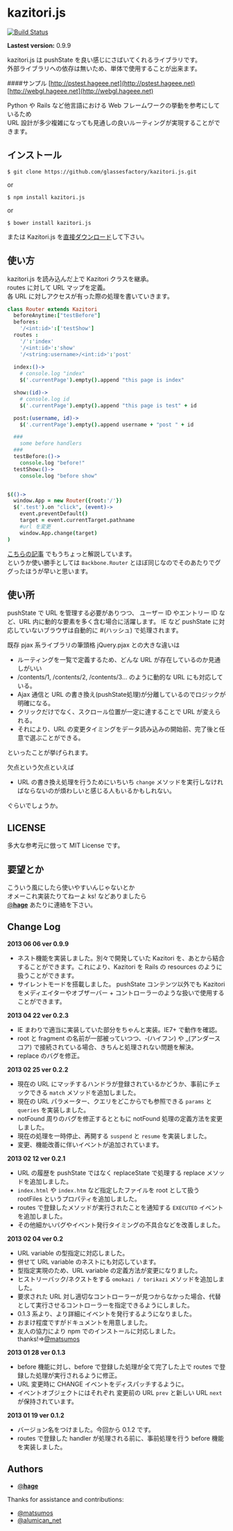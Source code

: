 kazitori.js
===============

[![Build Status](https://travis-ci.org/glassesfactory/kazitori.js.png?branch=master)](https://travis-ci.org/glassesfactory/kazitori.js)


**Lastest version:** 0.9.9

kazitori.js は pushState を良い感じにさばいてくれるライブラリです。  
外部ライブラリへの依存は無いため、単体で使用することが出来ます。  

####サンプル
[http://pstest.hageee.net](http://pstest.hageee.net)  
[http://webgl.hageee.net](http://webgl.hageee.net)

Python や Rails など他言語における Web フレームワークの挙動を参考にしているため  
URL 設計が多少複雑になっても見通しの良いルーティングが実現することができます。

インストール
------------

`$ git clone https://github.com/glassesfactory/kazitori.js.git`

or 

`$ npm install kazitori.js`

or 

`$ bower install kazitori.js`

または Kazitori.js を[直接ダウンロード](https://raw.github.com/glassesfactory/kazitori.js/master/src/js/kazitori.js)して下さい。



使い方
----------

kazitori.js を読み込んだ上で Kazitori クラスを継承。  
routes に対して URL マップを定義。  
各 URL に対しアクセスが有った際の処理を書いていきます。

```coffee
class Router extends Kazitori
  beforeAnytime:["testBefore"]
  befores:
    '/<int:id>':['testShow']
  routes :
    '/':'index'
    '/<int:id>':'show'
    '/<string:username>/<int:id>':'post'
    
  index:()->
    # console.log "index"
    $('.currentPage').empty().append "this page is index"

  show:(id)->
    # console.log id
    $('.currentPage').empty().append "this page is test" + id

  post:(username, id)->
    $('.currentPage').empty().append username + "post " + id

  ###
    some before handlers
  ###
  testBefore:()->
    console.log "before!"
  testShow:()->
    console.log "before show"


$(()->
  window.App = new Router({root:'/'})
  $('.test').on "click", (event)->
    event.preventDefault()
    target = event.currentTarget.pathname
    #url を変更
    window.App.change(target)
)
```

[こちらの記事](http://dev.hageee.net/4) でもうちょっと解説しています。  
というか使い勝手としては `Backbone.Router` とほぼ同じなのでそのあたりでググったほうが早いと思います。  

使い所
----------

pushState で URL を管理する必要がありつつ、
ユーザー ID やエントリー ID など、URL 内に動的な要素を多く含む場合に活躍します。
IE など pushState に対応していないブラウザは自動的に #(ハッシュ) で処理されます。

既存 pjax 系ライブラリの筆頭格 jQuery.pjax との大きな違いは

* ルーティングを一覧で定義するため、どんな URL が存在しているのか見通しがいい
* /contents/1, /contents/2, /contents/3... のように動的な URL にも対応している。
* Ajax 通信と URL の書き換え(pushState処理)が分離しているのでロジックが明確になる。
* クリックだけでなく、スクロール位置が一定に達することで URL が変えられる。
* それにより、URL の変更タイミングをデータ読み込みの開始前、完了後と任意で選ぶことができる。

といったことが挙げられます。

欠点という欠点といえば

* URL の書き換え処理を行うためにいちいち `change` メソッドを実行しなければならないのが煩わしいと感じる人もいるかもしれない。

ぐらいでしょうか。


LICENSE
-------------
多大な参考元に倣って MIT License です。


要望とか
------------
こういう風にしたら使いやすいんじゃないとか  
オメーこれ実装たりてねーよ ks! などありましたら  
[@__hage__](https://twitter.com/__hage__) あたりに連絡を下さい。


Change Log
--------------

**2013 06 06 ver 0.9.9**

* ネスト機能を実装しました。別々で開発していた Kazitori を、あとから結合することができます。これにより、Kazitori を Rails の resources のように扱うことができます。
* サイレントモードを搭載しました。 pushState コンテンツ以外でも Kazitori をメディエイターやオブザーバー + コントローラーのような扱いで使用することができます。

**2013 04 22 ver 0.2.3**

* IE まわりで適当に実装していた部分をちゃんと実装。IE7+ で動作を確認。
* root と fragment の名前が一部被っていつつ、-(ハイフン) や _(アンダースコア) で接続されている場合、きちんと処理されない問題を解決。
* replace のバグを修正。

**2013 02 25 ver 0.2.2**

* 現在の URL にマッチするハンドラが登録されているかどうか、事前にチェックできる `match` メソッドを追加しました。
* 現在の URL パラメーター、クエリをどこからでも参照できる `params` と `queries` を実装しました。
* notFound 周りのバグを修正するとともに notFound 処理の定義方法を変更しました。
* 現在の処理を一時停止、再開する `suspend` と `resume` を実装しました。
* 変更、機能改善に伴いイベントが追加されています。

**2013 02 12 ver 0.2.1**

* URL の履歴を pushState ではなく replaceState で処理する replace メソッドを追加しました。
* `index.html` や `index.htm` など指定したファイルを root として扱う rootFiles というプロパティを追加しました。
* routes で登録したメソッドが実行されたことを通知する `EXECUTED` イベントを追加しました。
* その他細かいバグやイベント発行タイミングの不具合などを改善しました。


**2013 02 04 ver 0.2**

* URL variable の型指定に対応しました。
* 併せて URL variable のネストにも対応しています。
* 型指定実現のため、URL variable の定義方法が変更になりました。
* ヒストリーバック/ネクストをする `omokazi / torikazi` メソッドを追加しました。
* 要求された URL 対し適切なコントローラーが見つからなかった場合、代替として実行させるコントローラーを指定できるようにしました。
* 0.1.3 系より、より詳細にイベントを発行するようになりました。
* おまけ程度ですがドキュメントを用意しました。
* 友人の協力により npm でのインストールに対応しました。 thanks!=>[@matsumos](https://twitter.com/matsumos)


**2013 01 28 ver 0.1.3**

* before 機能に対し、before で登録した処理が全て完了した上で routes で登録した処理が実行されるように修正。
* URL 変更時に CHANGE イベントをディスパッチするように。
* イベントオブジェクトにはそれぞれ 変更前の URL `prev` と新しい URL `next` が保持されています。


**2013 01 19 ver 0.1.2**

* バージョン名をつけました。今回から 0.1.2 です。
* routes で登録した handler が処理される前に、事前処理を行う before 機能を実装しました。


Authors
-------------------
* [@__hage__](https://twitter.com/__hage__)

Thanks for assistance and contributions:

* [@matsumos](https://twitter.com/matsumos)
* [@alumican_net](https://twitter.com/alumican_net)
